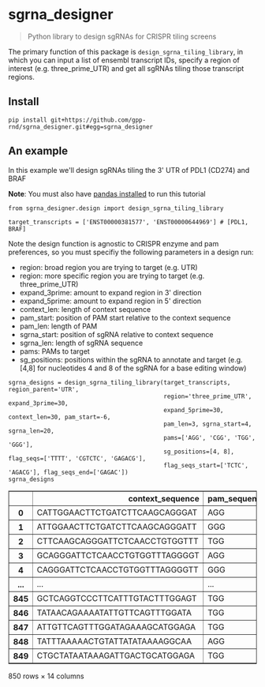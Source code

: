 # sgrna_designer
> Python library to design sgRNAs for CRISPR tiling screens


The primary function of this package is `design_sgrna_tiling_library`, in which you can input a list of
ensembl transcript IDs, specify a region of interest (e.g. three_prime_UTR) and get all sgRNAs
tiling those transcript regions.

## Install

`pip install git+https://github.com/gpp-rnd/sgrna_designer.git#egg=sgrna_designer`

## An example

In this example we'll design sgRNAs tiling the 3' UTR of PDL1 (CD274) and BRAF

**Note**: You must also have [pandas installed](https://pandas.pydata.org/pandas-docs/stable/getting_started/install.html)
to run this tutorial

```
from sgrna_designer.design import design_sgrna_tiling_library

target_transcripts = ['ENST00000381577', 'ENST00000644969'] # [PDL1, BRAF]
```

Note the design function is agnostic to CRISPR enzyme and pam preferences, so you must specifiy the
following parameters in a design run:
* region: broad region you are trying to target (e.g. UTR)
* region: more specific region you are trying to target (e.g. three_prime_UTR)
* expand_3prime: amount to expand region in 3' direction
* expand_5prime: amount to expand region in 5' direction
* context_len: length of context sequence
* pam_start: position of PAM start relative to the context sequence
* pam_len: length of PAM
* sgrna_start: position of sgRNA relative to context sequence
* sgrna_len: length of sgRNA sequence
* pams: PAMs to target
* sg_positions: positions within the sgRNA to annotate and target
(e.g. [4,8] for nucleotides 4 and 8 of the sgRNA for a base editing window)

```
sgrna_designs = design_sgrna_tiling_library(target_transcripts, region_parent='UTR',
                                            region='three_prime_UTR', expand_3prime=30,
                                            expand_5prime=30, context_len=30, pam_start=-6,
                                            pam_len=3, sgrna_start=4, sgrna_len=20,
                                            pams=['AGG', 'CGG', 'TGG', 'GGG'],
                                            sg_positions=[4, 8], flag_seqs=['TTTT', 'CGTCTC', 'GAGACG'],
                                            flag_seqs_start=['TCTC', 'AGACG'], flag_seqs_end=['GAGAC'])
sgrna_designs
```




<div>
<style scoped>
    .dataframe tbody tr th:only-of-type {
        vertical-align: middle;
    }

    .dataframe tbody tr th {
        vertical-align: top;
    }

    .dataframe thead th {
        text-align: right;
    }
</style>
<table border="1" class="dataframe">
  <thead>
    <tr style="text-align: right;">
      <th></th>
      <th>context_sequence</th>
      <th>pam_sequence</th>
      <th>sgrna_sequence</th>
      <th>sgrna_global_start</th>
      <th>sgrna_global_4</th>
      <th>sgrna_global_8</th>
      <th>sgrna_strand</th>
      <th>object_type</th>
      <th>transcript_strand</th>
      <th>transcript_id</th>
      <th>chromosome</th>
      <th>region_id</th>
      <th>region_start</th>
      <th>region_end</th>
    </tr>
  </thead>
  <tbody>
    <tr>
      <th>0</th>
      <td>CATTGGAACTTCTGATCTTCAAGCAGGGAT</td>
      <td>AGG</td>
      <td>GGAACTTCTGATCTTCAAGC</td>
      <td>5467872</td>
      <td>5467875</td>
      <td>5467879</td>
      <td>1</td>
      <td>three_prime_UTR</td>
      <td>1</td>
      <td>ENST00000381577</td>
      <td>9</td>
      <td>ENST00000381577</td>
      <td>5467863</td>
      <td>5470554</td>
    </tr>
    <tr>
      <th>1</th>
      <td>ATTGGAACTTCTGATCTTCAAGCAGGGATT</td>
      <td>GGG</td>
      <td>GAACTTCTGATCTTCAAGCA</td>
      <td>5467873</td>
      <td>5467876</td>
      <td>5467880</td>
      <td>1</td>
      <td>three_prime_UTR</td>
      <td>1</td>
      <td>ENST00000381577</td>
      <td>9</td>
      <td>ENST00000381577</td>
      <td>5467863</td>
      <td>5470554</td>
    </tr>
    <tr>
      <th>2</th>
      <td>CTTCAAGCAGGGATTCTCAACCTGTGGTTT</td>
      <td>TGG</td>
      <td>AAGCAGGGATTCTCAACCTG</td>
      <td>5467888</td>
      <td>5467891</td>
      <td>5467895</td>
      <td>1</td>
      <td>three_prime_UTR</td>
      <td>1</td>
      <td>ENST00000381577</td>
      <td>9</td>
      <td>ENST00000381577</td>
      <td>5467863</td>
      <td>5470554</td>
    </tr>
    <tr>
      <th>3</th>
      <td>GCAGGGATTCTCAACCTGTGGTTTAGGGGT</td>
      <td>AGG</td>
      <td>GGATTCTCAACCTGTGGTTT</td>
      <td>5467894</td>
      <td>5467897</td>
      <td>5467901</td>
      <td>1</td>
      <td>three_prime_UTR</td>
      <td>1</td>
      <td>ENST00000381577</td>
      <td>9</td>
      <td>ENST00000381577</td>
      <td>5467863</td>
      <td>5470554</td>
    </tr>
    <tr>
      <th>4</th>
      <td>CAGGGATTCTCAACCTGTGGTTTAGGGGTT</td>
      <td>GGG</td>
      <td>GATTCTCAACCTGTGGTTTA</td>
      <td>5467895</td>
      <td>5467898</td>
      <td>5467902</td>
      <td>1</td>
      <td>three_prime_UTR</td>
      <td>1</td>
      <td>ENST00000381577</td>
      <td>9</td>
      <td>ENST00000381577</td>
      <td>5467863</td>
      <td>5470554</td>
    </tr>
    <tr>
      <th>...</th>
      <td>...</td>
      <td>...</td>
      <td>...</td>
      <td>...</td>
      <td>...</td>
      <td>...</td>
      <td>...</td>
      <td>...</td>
      <td>...</td>
      <td>...</td>
      <td>...</td>
      <td>...</td>
      <td>...</td>
      <td>...</td>
    </tr>
    <tr>
      <th>845</th>
      <td>GCTCAGGTCCCTTCATTTGTACTTTGGAGT</td>
      <td>TGG</td>
      <td>AGGTCCCTTCATTTGTACTT</td>
      <td>140719570</td>
      <td>140719567</td>
      <td>140719563</td>
      <td>-1</td>
      <td>three_prime_UTR</td>
      <td>-1</td>
      <td>ENST00000644969</td>
      <td>7</td>
      <td>ENST00000644969</td>
      <td>140719337</td>
      <td>140726493</td>
    </tr>
    <tr>
      <th>846</th>
      <td>TATAACAGAAAATATTGTTCAGTTTGGATA</td>
      <td>TGG</td>
      <td>ACAGAAAATATTGTTCAGTT</td>
      <td>140719522</td>
      <td>140719519</td>
      <td>140719515</td>
      <td>-1</td>
      <td>three_prime_UTR</td>
      <td>-1</td>
      <td>ENST00000644969</td>
      <td>7</td>
      <td>ENST00000644969</td>
      <td>140719337</td>
      <td>140726493</td>
    </tr>
    <tr>
      <th>847</th>
      <td>ATTGTTCAGTTTGGATAGAAAGCATGGAGA</td>
      <td>TGG</td>
      <td>TTCAGTTTGGATAGAAAGCA</td>
      <td>140719509</td>
      <td>140719506</td>
      <td>140719502</td>
      <td>-1</td>
      <td>three_prime_UTR</td>
      <td>-1</td>
      <td>ENST00000644969</td>
      <td>7</td>
      <td>ENST00000644969</td>
      <td>140719337</td>
      <td>140726493</td>
    </tr>
    <tr>
      <th>848</th>
      <td>TATTTAAAAACTGTATTATATAAAAGGCAA</td>
      <td>AGG</td>
      <td>TAAAAACTGTATTATATAAA</td>
      <td>140719426</td>
      <td>140719423</td>
      <td>140719419</td>
      <td>-1</td>
      <td>three_prime_UTR</td>
      <td>-1</td>
      <td>ENST00000644969</td>
      <td>7</td>
      <td>ENST00000644969</td>
      <td>140719337</td>
      <td>140726493</td>
    </tr>
    <tr>
      <th>849</th>
      <td>CTGCTATAATAAAGATTGACTGCATGGAGA</td>
      <td>TGG</td>
      <td>TATAATAAAGATTGACTGCA</td>
      <td>140719360</td>
      <td>140719357</td>
      <td>140719353</td>
      <td>-1</td>
      <td>three_prime_UTR</td>
      <td>-1</td>
      <td>ENST00000644969</td>
      <td>7</td>
      <td>ENST00000644969</td>
      <td>140719337</td>
      <td>140726493</td>
    </tr>
  </tbody>
</table>
<p>850 rows × 14 columns</p>
</div>


